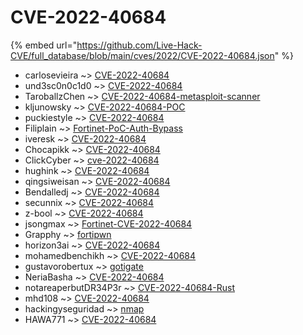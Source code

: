 # CVE-2022-40684
{% embed url="https://github.com/Live-Hack-CVE/full_database/blob/main/cves/2022/CVE-2022-40684.json" %}

* carlosevieira ~> [CVE-2022-40684](https://www.alice-snow.ru/2022/database/cve-2022-40684/cve-2022-40684-carlosevieira)
* und3sc0n0c1d0 ~> [CVE-2022-40684](https://www.alice-snow.ru/2022/database/cve-2022-40684/cve-2022-40684-und3sc0n0c1d0)
* TaroballzChen ~> [CVE-2022-40684-metasploit-scanner](https://www.alice-snow.ru/2022/database/cve-2022-40684/cve-2022-40684-metasploit-scanner-taroballzchen)
* kljunowsky ~> [CVE-2022-40684-POC](https://www.alice-snow.ru/2022/database/cve-2022-40684/cve-2022-40684-poc-kljunowsky)
* puckiestyle ~> [CVE-2022-40684](https://www.alice-snow.ru/2022/database/cve-2022-40684/cve-2022-40684-puckiestyle)
* Filiplain ~> [Fortinet-PoC-Auth-Bypass](https://www.alice-snow.ru/2022/database/cve-2022-40684/fortinet-poc-auth-bypass-filiplain)
* iveresk ~> [CVE-2022-40684](https://www.alice-snow.ru/2022/database/cve-2022-40684/cve-2022-40684-iveresk)
* Chocapikk ~> [CVE-2022-40684](https://www.alice-snow.ru/2022/database/cve-2022-40684/cve-2022-40684-chocapikk)
* ClickCyber ~> [cve-2022-40684](https://www.alice-snow.ru/2022/database/cve-2022-40684/cve-2022-40684-clickcyber)
* hughink ~> [CVE-2022-40684](https://www.alice-snow.ru/2022/database/cve-2022-40684/cve-2022-40684-hughink)
* qingsiweisan ~> [CVE-2022-40684](https://www.alice-snow.ru/2022/database/cve-2022-40684/cve-2022-40684-qingsiweisan)
* Bendalledj ~> [CVE-2022-40684](https://www.alice-snow.ru/2022/database/cve-2022-40684/cve-2022-40684-bendalledj)
* secunnix ~> [CVE-2022-40684](https://www.alice-snow.ru/2022/database/cve-2022-40684/cve-2022-40684-secunnix)
* z-bool ~> [CVE-2022-40684](https://www.alice-snow.ru/2022/database/cve-2022-40684/cve-2022-40684-z-bool)
* jsongmax ~> [Fortinet-CVE-2022-40684](https://www.alice-snow.ru/2022/database/cve-2022-40684/fortinet-cve-2022-40684-jsongmax)
* Grapphy ~> [fortipwn](https://www.alice-snow.ru/2022/database/cve-2022-40684/fortipwn-grapphy)
* horizon3ai ~> [CVE-2022-40684](https://www.alice-snow.ru/2022/database/cve-2022-40684/cve-2022-40684-horizon3ai)
* mohamedbenchikh ~> [CVE-2022-40684](https://www.alice-snow.ru/2022/database/cve-2022-40684/cve-2022-40684-mohamedbenchikh)
* gustavorobertux ~> [gotigate](https://www.alice-snow.ru/2022/database/cve-2022-40684/gotigate-gustavorobertux)
* NeriaBasha ~> [CVE-2022-40684](https://www.alice-snow.ru/2022/database/cve-2022-40684/cve-2022-40684-neriabasha)
* notareaperbutDR34P3r ~> [CVE-2022-40684-Rust](https://www.alice-snow.ru/2022/database/cve-2022-40684/cve-2022-40684-rust-notareaperbutdr34p3r)
* mhd108 ~> [CVE-2022-40684](https://www.alice-snow.ru/2022/database/cve-2022-40684/cve-2022-40684-mhd108)
* hackingyseguridad ~> [nmap](https://www.alice-snow.ru/2022/database/cve-2022-40684/nmap-hackingyseguridad)
* HAWA771 ~> [CVE-2022-40684](https://www.alice-snow.ru/2022/database/cve-2022-40684/cve-2022-40684-hawa771)